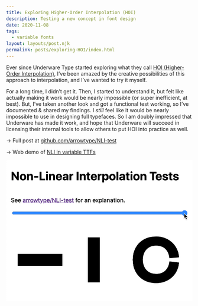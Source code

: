 ```yaml
---
title: Exploring Higher-Order Interpolation (HOI)
description: Testing a new concept in font design
date: 2020-11-08
tags:
  - variable fonts
layout: layouts/post.njk
permalink: posts/exploring-HOI/index.html
---
```


Ever since Underware Type started exploring what they call [HOI (Higher-Order Interpolation)](https://underware.nl/case-studies/hoi/), I’ve been amazed by the creative possibilities of this approach to interpolation, and I’ve wanted to try it myself.

For a long time, I didn’t get it. Then, I started to understand it, but felt like actually making it work would be nearly impossible (or super inefficient, at best). But, I’ve taken another look and got a functional test working, so I’ve documented & shared my findings. I *still* feel like it would be nearly impossible to use in designing full typefaces. So I am doubly impressed that Underware has made it work, and hope that Underware will succeed in licensing their internal tools to allow others to put HOI into practice as well.

→ Full post at [github.com/arrowtype/NLI-test](https://github.com/arrowtype/NLI-test/)

→ Web demo of [NLI in variable TTFs](https://arrowtype.github.io/NLI-test/)

![NLI](./web-demo.gif)
